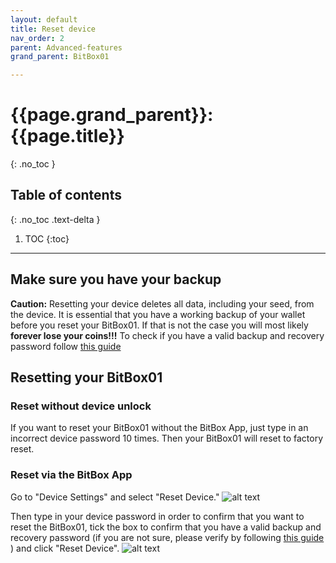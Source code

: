 ```yaml
---
layout: default
title: Reset device
nav_order: 2
parent: Advanced-features
grand_parent: BitBox01

---
```

# {{page.grand_parent}}: {{page.title}}
{: .no_toc }

## Table of contents
{: .no_toc .text-delta }

1. TOC
{:toc}
---

## Make sure you have your backup
**Caution:** Resetting your device deletes all data, including your seed, from the device. It is essential that you have a working backup of your wallet before you reset your BitBox01. If that is not the case you will most likely **forever lose your coins!!!**
To check if you have a valid backup and recovery password follow [this guide]({{site.baseurl}}/docs/bitbox01/Bacis%20features/managing_backups/)

## Resetting your BitBox01
### Reset without device unlock
If you want to reset your BitBox01 without the BitBox App, just type in an incorrect device password 10 times. Then your BitBox01 will reset to factory reset.

### Reset via the BitBox App
Go to "Device Settings" and select "Reset Device."
![alt text]({{site.baseurl}}/assets/images/BitBox02_reset/reset1.png )

Then type in your device password in order to confirm that you want to reset the BitBox01, tick the box to confirm that you have a valid backup and recovery password (if you are not sure, please verify by following [this guide]({{site.baseurl}}/docs/bitbox01/Bacis%20features/managing_backups/)
) and click "Reset Device".
![alt text]({{site.baseurl}}/assets/images/BitBox01_random/BB01_reset.png )
